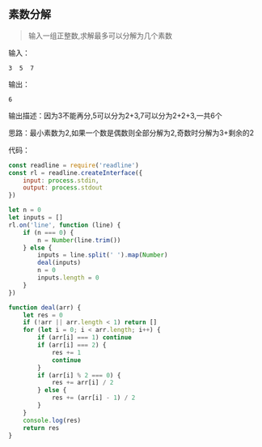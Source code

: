 ## 素数分解
>输入一组正整数,求解最多可以分解为几个素数

输入：
```
3  5  7
```
输出：
```
6
```
输出描述：因为3不能再分,5可以分为2+3,7可以分为2+2+3,一共6个

思路：最小素数为2,如果一个数是偶数则全部分解为2,奇数时分解为3+剩余的2

代码：
```javascript
const readline = require('readline')
const rl = readline.createInterface({
    input: process.stdin,
    output: process.stdout
})

let n = 0
let inputs = []
rl.on('line', function (line) {
    if (n === 0) {
        n = Number(line.trim())
    } else {
        inputs = line.split(' ').map(Number)
        deal(inputs)
        n = 0
        inputs.length = 0
    }
})

function deal(arr) {
    let res = 0
    if (!arr || arr.length < 1) return []
    for (let i = 0; i < arr.length; i++) {
        if (arr[i] === 1) continue
        if (arr[i] === 2) {
            res += 1
            continue
        }
        if (arr[i] % 2 === 0) {
            res += arr[i] / 2
        } else {
            res += (arr[i] - 1) / 2
        }
    }
    console.log(res)
    return res
}

```
